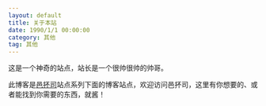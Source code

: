 ```yaml
---
layout: default
title: 关于本站
date: 1990/1/1 00:00:00
category: 其他
tag: 其他
---
```


这是一个神奇的站点，站长是一个很帅很帅的帅哥。

此博客是<a href="http://www.epoos.com/" target="_blank">邑抔司</a>站点系列下面的博客站点，欢迎访问邑抔司，这里有你想要的、或者能找到你需要的东西，就酱！



